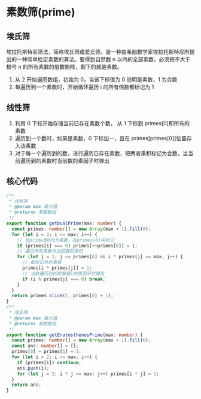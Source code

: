 # 素数筛(prime)

## 埃氏筛

埃拉托斯特尼筛法，简称埃氏筛或爱氏筛，是一种由希腊数学家埃拉托斯特尼所提出的一种简单检定素数的算法。要得到自然数 n 以内的全部素数，必须把不大于根号 n 的所有素数的倍数剔除，剩下的就是素数。

1. 从 2 开始遍历数组，初始为 0，当该下标值为 0 说明是素数，1 为合数
1. 每遍历到一个素数时，开始循环遍历 i 的所有倍数都标记为 1

## 线性筛

1. 利用 0 下标开始存储当前已存在素数个数， 从 1 下标到 primes[0]即所有的素数
1. 遍历到一个数时，如果是素数，0 下标加一，且在 primes[primes[0]]位置存入该素数
1. 对于每一个遍历到的数，进行遍历已存在素数，把两者乘积标记为合数，当当前遍历到的素数时当前数的素因子时弹出

## 核心代码

```ts
/**
 * 线性筛
 * @param max 最大值
 * @returns 素数数组
 */
export function getDualPrime(max: number) {
  const primes: number[] = new Array(max + 1).fill(0);
  for (let i = 2; i <= max; i++) {
    // 当prime是0时为素数，在primes[0]中标记
    if (primes[i] === 0) primes[++primes[0]] = i;
    // 遍历所有素数与当前数的乘积
    for (let j = 1; j <= primes[0] && i * primes[j] <= max; j++) {
      // 都标记为非素数
      primes[i * primes[j]] = 1;
      // 当前遍历到的素数是i的质因子时弹出
      if (i % primes[j] === 0) break;
    }
  }
  return primes.slice(1, primes[0] + 1);
}
/**
 * 埃氏筛
 * @param max 最大值
 * @returns 素数数组
 */
export function getEratosthenesPrime(max: number) {
  const primes: number[] = new Array(max + 1).fill(0);
  const ans: number[] = [];
  primes[0] = primes[1] = 1;
  for (let i = 2; i <= max; i++) {
    if (primes[i]) continue;
    ans.push(i);
    for (let j = 2; i * j <= max; j++) primes[i * j] = 1;
  }
  return ans;
}
```
